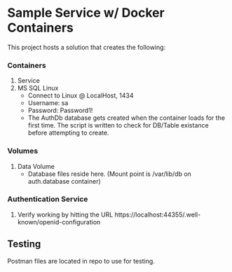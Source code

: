 # Sample Service w/ Docker Containers

This project hosts a solution that creates the following:
### Containers
  1. Service
  2. MS SQL Linux
     - Connect to Linux @ LocalHost, 1434
     - Username: sa
     - Password: Password1!
     - The AuthDb database gets created when the container loads for the first time.  The script is written to check for DB/Table existance before attempting to create.
  
### Volumes
  1. Data Volume
     - Database files reside here. (Mount point is /var/lib/db on auth.database container)
    
    
### Authentication Service
  1. Verify working by hitting the URL https://localhost:44355/.well-known/openid-configuration
  
## Testing
Postman files are located in repo to use for testing.
  

